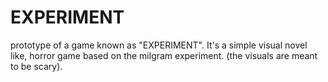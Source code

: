 # EXPERIMENT
prototype of a game known as "EXPERIMENT". It's a simple visual novel like, horror game based on the milgram experiment. (the visuals are meant to be scary). 
